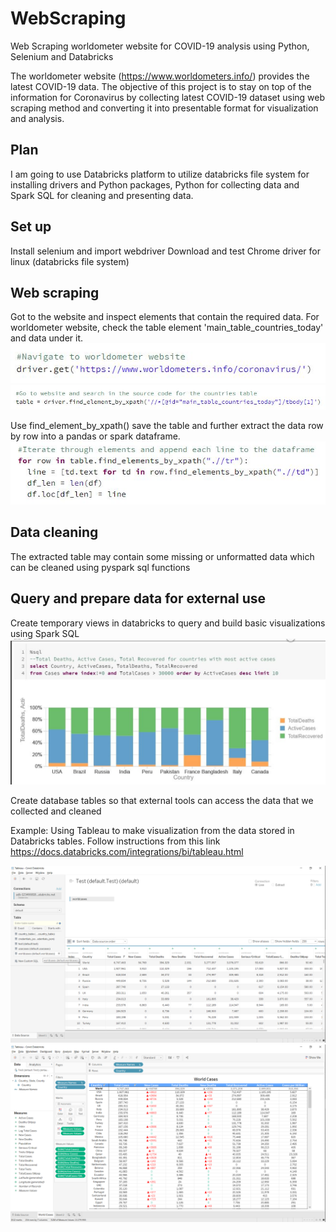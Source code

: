 # WebScraping
Web Scraping worldometer website for COVID-19 analysis using Python, Selenium and Databricks

The worldometer website (https://www.worldometers.info/) provides the latest COVID-19 data.
The objective of this project is to stay on top of the information for Coronavirus by collecting latest COVID-19 dataset using web scraping method and converting it into presentable format for visualization and analysis.

## Plan
I am going to use Databricks platform to utilize databricks file system for installing drivers and Python packages, Python for collecting data and Spark SQL for cleaning and presenting data.

## Set up
Install selenium and import webdriver
Download and test Chrome driver for linux (databricks file system)

## Web scraping
Got to the website and inspect elements that contain the required data. For worldometer website, check the table element 'main_table_countries_today' and data under it.
![alt text](https://github.com/AkshayGavandi/WebScraping/blob/master/Images/SnippetNavigateToWebsite.JPG)
![alt text](https://github.com/AkshayGavandi/WebScraping/blob/master/Images/SnippetMainTable.JPG)

Use find_element_by_xpath() save the table and further extract the data row by row into a pandas or spark dataframe.
![alt text](https://github.com/AkshayGavandi/WebScraping/blob/master/Images/SnippetIterateThroughTable.JPG)

## Data cleaning
The extracted table may contain some missing or unformatted data which can be cleaned using pyspark sql functions

## Query and prepare data for external use
Create temporary views in databricks to query and build basic visualizations using Spark SQL
![alt text](https://github.com/AkshayGavandi/WebScraping/blob/master/Images/SnippetSQLQuery.JPG)

Create database tables so that external tools can access the data that we collected and cleaned

Example: Using Tableau to make visualization from the data stored in Databricks tables. Follow instructions from this link  https://docs.databricks.com/integrations/bi/tableau.html

![alt text](https://github.com/AkshayGavandi/WebScraping/blob/master/Images/TableauDatabricks2.png)
![alt text](https://github.com/AkshayGavandi/WebScraping/blob/master/Images/TableauDatabricks3.png)
